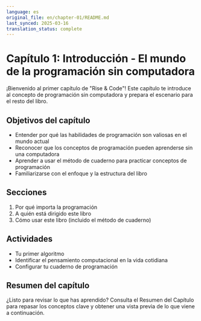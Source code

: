 ```yaml
---
language: es
original_file: en/chapter-01/README.md
last_synced: 2025-03-16
translation_status: complete
---
```


# Capítulo 1: Introducción - El mundo de la programación sin computadora

¡Bienvenido al primer capítulo de "Rise & Code"! Este capítulo te introduce al concepto de programación sin computadora y prepara el escenario para el resto del libro.

## Objetivos del capítulo

- Entender por qué las habilidades de programación son valiosas en el mundo actual
- Reconocer que los conceptos de programación pueden aprenderse sin una computadora
- Aprender a usar el método de cuaderno para practicar conceptos de programación
- Familiarizarse con el enfoque y la estructura del libro

## Secciones

1. Por qué importa la programación
2. A quién está dirigido este libro
3. Cómo usar este libro (incluido el método de cuaderno)

## Actividades

- Tu primer algoritmo
- Identificar el pensamiento computacional en la vida cotidiana
- Configurar tu cuaderno de programación

## Resumen del capítulo

¿Listo para revisar lo que has aprendido? Consulta el Resumen del Capítulo para repasar los conceptos clave y obtener una vista previa de lo que viene a continuación. 